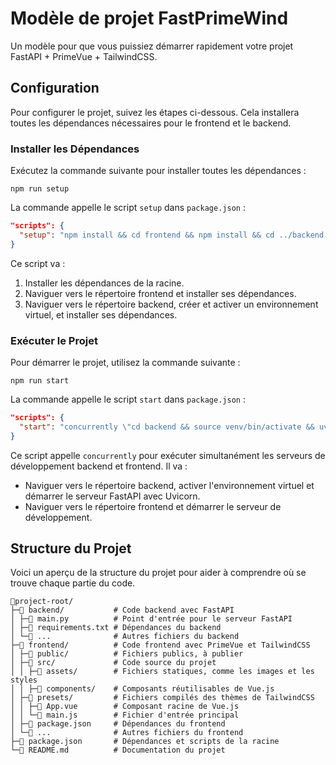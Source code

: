 # Modèle de projet FastPrimeWind

Un modèle pour que vous puissiez démarrer rapidement votre projet FastAPI + PrimeVue + TailwindCSS.

## Configuration

Pour configurer le projet, suivez les étapes ci-dessous. Cela installera toutes les dépendances nécessaires pour le frontend et le backend.

### Installer les Dépendances

Exécutez la commande suivante pour installer toutes les dépendances :

```shell
npm run setup
```

La commande appelle le script `setup` dans `package.json` :

```json
"scripts": {
  "setup": "npm install && cd frontend && npm install && cd ../backend && python3 -m venv venv && source venv/bin/activate && pip install -r requirements.txt"
}
```

Ce script va :

1. Installer les dépendances de la racine.
2. Naviguer vers le répertoire frontend et installer ses dépendances.
3. Naviguer vers le répertoire backend, créer et activer un environnement virtuel, et installer ses dépendances.

### Exécuter le Projet

Pour démarrer le projet, utilisez la commande suivante :

```shell
npm run start
```

La commande appelle le script `start` dans `package.json` :

```json
"scripts": {
  "start": "concurrently \"cd backend && source venv/bin/activate && uvicorn main:app --reload\" \"cd frontend && npm run dev\""
}
```

Ce script appelle `concurrently` pour exécuter simultanément les serveurs de développement backend et frontend. Il va :

- Naviguer vers le répertoire backend, activer l'environnement virtuel et démarrer le serveur FastAPI avec Uvicorn.
- Naviguer vers le répertoire frontend et démarrer le serveur de développement.

## Structure du Projet

Voici un aperçu de la structure du projet pour aider à comprendre où se trouve chaque partie du code.

```text
📁project-root/
├─📁 backend/           # Code backend avec FastAPI
│ ├─📄 main.py          # Point d'entrée pour le serveur FastAPI
│ ├─📄 requirements.txt # Dépendances du backend
│ └─📄 ...              # Autres fichiers du backend
├─📁 frontend/          # Code frontend avec PrimeVue et TailwindCSS
│ ├─📁 public/          # Fichiers publics, à publier
│ ├─📁 src/             # Code source du projet
│ │ ├─📁 assets/        # Fichiers statiques, comme les images et les styles
│ │ ├─📁 components/    # Composants réutilisables de Vue.js
│ ├─📁 presets/         # Fichiers compilés des thèmes de TailwindCSS
│ │ ├─📄 App.vue        # Composant racine de Vue.js
│ │ └─📄 main.js        # Fichier d'entrée principal
│ ├─📄 package.json     # Dépendances du frontend
│ └─📄 ...              # Autres fichiers du frontend
├─📄 package.json       # Dépendances et scripts de la racine
└─📄 README.md          # Documentation du projet
```
